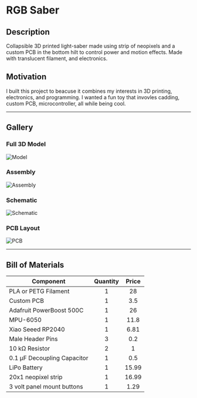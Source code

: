 # RGB Saber

## Description

Collapsible 3D printed light-saber made using strip of neopixels and a custom PCB in the bottom hilt to control power and motion effects. Made with translucent filament, and electronics.

## Motivation

I built this project to beacuse it combines my interests in 3D printing, electronics, and programming. I wanted a fun toy that invovles cadding, custom PCB, microcontroller, all while being cool.

---

## Gallery

### Full 3D Model
![Model](https://hc-cdn.hel1.your-objectstorage.com/s/v3/1d36873c29ba3a11aa21cd488ee18cd1a008545b_image.png)

### Assembly
![Assembly](https://hc-cdn.hel1.your-objectstorage.com/s/v3/33c3c40f43e308743065bab0ddf5dd657cb26b87_image.png)

### Schematic
![Schematic](https://hc-cdn.hel1.your-objectstorage.com/s/v3/510a52b7503bd1756012874e082a3a52cb886434_image.png)

### PCB Layout
![PCB](https://hc-cdn.hel1.your-objectstorage.com/s/v3/de6bb687d293a6ab25cb9b345f19867af3f4dfba_image.png)

---

## Bill of Materials

| Component                    | Quantity | Price    |
|------------------------------|:--------:|:--------:|
| PLA or PETG Filament         |     1    | 28       |
| Custom PCB                   |     1    | 3.5      |
| Adafruit PowerBoost 500C     |     1    | 26       |
| MPU-6050                     |     1    | 11.8     |
| Xiao Seeed RP2040            |     1    | 6.81     |
| Male Header Pins             |     3    | 0.2      |
| 10 kΩ Resistor               |     2    | 1        |
| 0.1 µF Decoupling Capacitor  |     1    | 0.5      |
| LiPo Battery                 |     1    | 15.99    |
| 20x1 neopixel strip	       |     1    | 16.99    |
| 3 volt panel mount buttons   |     1    | 1.29     |
